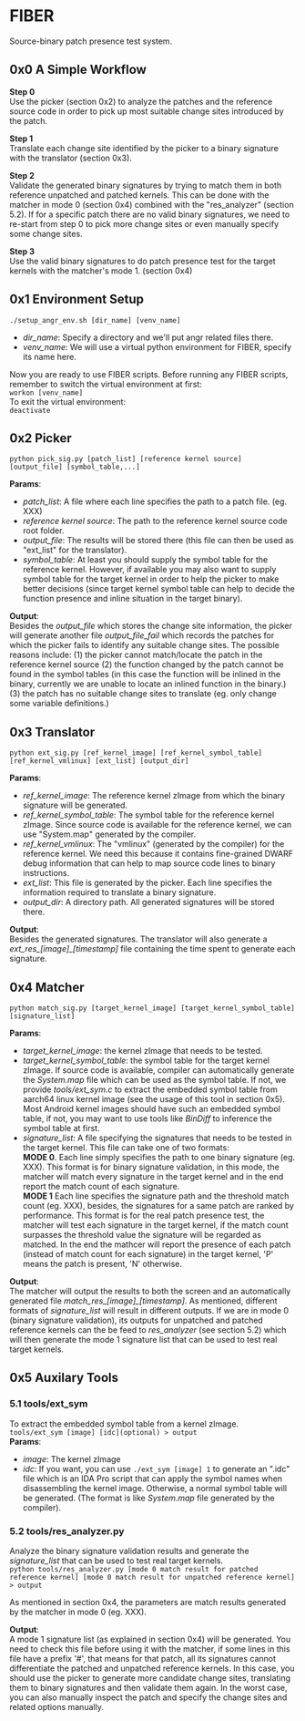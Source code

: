 # FIBER
Source-binary patch presence test system.

## 0x0 A Simple Workflow

**Step 0**  
Use the picker (section 0x2) to analyze the patches and the reference source code in order to pick up
most suitable change sites introduced by the patch.

**Step 1**  
Translate each change site identified by the picker to a binary signature with the translator (section 0x3).

**Step 2**  
Validate the generated binary signatures by trying to match them in both reference unpatched and patched kernels.
This can be done with the matcher in mode 0 (section 0x4) combined with the "res_analyzer" (section 5.2).
If for a specific patch there are no valid binary signatures, we need to re-start from step 0 to pick more change sites
or even manually specify some change sites.

**Step 3**  
Use the valid binary signatures to do patch presence test for the target kernels with the matcher's mode 1. (section 0x4)

## 0x1 Environment Setup
`./setup_angr_env.sh [dir_name] [venv_name]`

- *dir_name*:
Specify a directory and we'll put angr related files there.
- *venv_name*:
We will use a virtual python environment for FIBER, specify its name here.

Now you are ready to use FIBER scripts.
Before running any FIBER scripts, remember to switch the virtual environment at first:  
`workon [venv_name]`  
To exit the virtual environment:  
`deactivate`

## 0x2 Picker
`python pick_sig.py [patch_list] [reference kernel source] [output_file] [symbol_table,...]`

**Params**:  

- *patch_list*:
A file where each line specifies the path to a patch file. (eg. XXX)
- *reference kernel source*:
The path to the reference kernel source code root folder.
- *output_file*:
The results will be stored there (this file can then be used as "ext_list" for the translator).
- *symbol_table*:
At least you should supply the symbol table for the reference kernel. However, if available you may also want to supply symbol table for the target kernel
in order to help the picker to make better decisions (since target kernel symbol table can help to decide the function presence and inline situation
in the target binary).

**Output**:  
Besides the *output_file* which stores the change site information, the picker will generate another file *output_file_fail* which records the patches for which the picker fails to identify any suitable change sites. The possible reasons include: (1) the picker cannot match/locate the patch in the reference kernel source (2) the function changed by the patch cannot be found in the symbol tables (in this case the function will be inlined in the binary, currently we are unable to locate an inlined function in the binary.) (3) the patch has no suitable change sites to translate (eg. only change some variable definitions.)

## 0x3 Translator
`python ext_sig.py [ref_kernel_image] [ref_kernel_symbol_table] [ref_kernel_vmlinux] [ext_list] [output_dir]`  

**Params**:  

- *ref_kernel_image*:
The reference kernel zImage from which the binary signature will be generated.
- *ref_kernel_symbol_table*:
The symbol table for the reference kernel zImage. Since source code is available for the reference kernel, we can use "System.map" generated by the compiler.
- *ref_kernel_vmlinux*:
The "vmlinux" (generated by the compiler) for the reference kernel. We need this because it contains fine-grained DWARF debug information that can help to map source code
lines to binary instructions.
- *ext_list*:
This file is generated by the picker. Each line specifies the information required to translate a binary signature.
- *output_dir*:
A directory path. All generated signatures will be stored there.

**Output**:  
Besides the generated signatures. The translator will also generate a *ext\_res\_[image]\_[timestamp]* file containing the time spent to generate each signature.

## 0x4 Matcher
`python match_sig.py [target_kernel_image] [target_kernel_symbol_table] [signature_list]`  

**Params**:  

- *target_kernel_image*: 
the kernel zImage that needs to be tested.
- *target_kernel_symbol_table*: 
the symbol table for the target kernel zImage. If source code is available, compiler can automatically generate the *System.map* file which can be used as the symbol table.
If not, we provide *tools/ext_sym.c* to extract the embedded symbol table from aarch64 linux kernel image (see the usage of this tool in section 0x5). Most Android kernel images should have such an embedded
symbol table, if not, you may want to use tools like *BinDiff* to inference the symbol table at first.
- *signature_list*: 
A file specifying the signatures that needs to be tested in the target kernel. This file can take one of two formats:  
**MODE 0**. Each line simply specifies the path to one binary signature (eg. XXX). This format is for binary signature validation, in this mode, the matcher will match every signature in the target kernel and in the end
report the match count of each signature.  
**MODE 1** Each line specifies the signature path and the threshold match count (eg. XXX), besides, the signatures for a same patch are ranked by performance. This format is for the real
patch presence test, the matcher will test each signature in the target kernel, if the match count surpasses the threshold value the signature will be regarded as matched. In the
end the mathcer will report the presence of each patch (instead of match count for each signature) in the target kernel, 'P' means the patch is present, 'N' otherwise.

**Output**:  
The matcher will output the results to both the screen and an automatically generated file *match\_res\_[image]\_[timestamp]*.
As mentioned, different formats of *signature_list* will result in different outputs. If we are in mode 0 (binary signature validation), its outputs
for unpatched and patched reference kernels can the be feed to *res_analyzer* (see section 5.2) which will then generate the mode 1 signature list
that can be used to test real target kernels.

## 0x5 Auxilary Tools

### 5.1 tools/ext_sym
To extract the embedded symbol table from a kernel zImage.  
`tools/ext_sym [image] [idc](optional) > output`  
**Params**:

- *image*:
The kernel zImage
- *idc*:
If you want, you can use `./ext_sym [image] 1` to generate an ".idc" file which is an IDA Pro script that can apply the symbol names when disassembling the kernel image.
Otherwise, a normal symbol table will be generated. (The format is like *System.map* file generated by the compiler).

### 5.2 tools/res_analyzer.py
Analyze the binary signature validation results and generate the *signature_list* that can be used to test real target kernels.  
`python tools/res_analyzer.py [mode 0 match result for patched reference kernel] [mode 0 match result for unpatched reference kernel] > output`

As mentioned in section 0x4, the parameters are match results generated by the matcher in mode 0 (eg. XXX).

**Output**:  
A mode 1 signature list (as explained in section 0x4) will be generated. You need to check this file before using it with the matcher, if some lines in this file have a prefix '#',
that means for that patch, all its signatures cannot differentiate the patched and unpatched reference kernels. In this case, you should use the picker to generate more candidate
change sites, translating them to binary signatures and then validate them again. In the worst case, you can also manually inspect the patch and specify the change sites and related
options manually.

